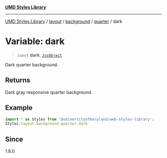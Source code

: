 [**UMD Styles Library**](../../../../../../README.md)

***

[UMD Styles Library](../../../../../../README.md) / [layout](../../../../../README.md) / [background](../../../README.md) / [quarter](../README.md) / dark

# Variable: dark

> `const` **dark**: [`JssObject`](../../../../../../utilities/namespaces/transform/type-aliases/JssObject.md)

Dark quarter background.

## Returns

Dark gray responsive quarter background.

## Example

```typescript
import * as Styles from '@universityofmaryland/web-styles-library';
Styles.layout.background.quarter.dark
```

## Since

1.8.0
